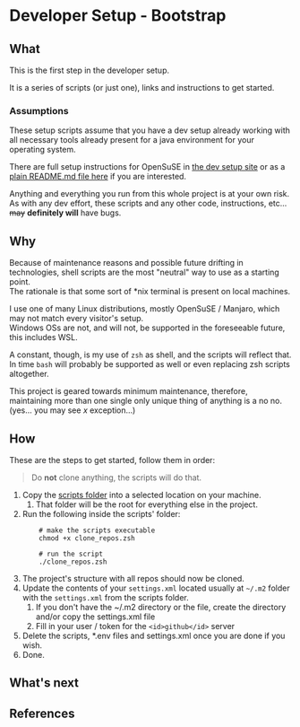 # Developer Setup - Bootstrap

## What

This is the first step in the developer setup.

It is a series of scripts (or just one), links and instructions to get started.

### Assumptions

These setup scripts assume that you have a dev setup already working with all necessary tools already present for a java environment for your
operating system.

There are full setup instructions for OpenSuSE in [the dev setup site]() or as a [plain README.md file here](../os-setup/linux/OpenSuSE.md) if you are
interested.

Anything and everything you run from this whole project is at your own risk.<br>
As with any dev effort, these scripts and any other code, instructions, etc... ~~may~~ **definitely will** have bugs.

## Why

Because of maintenance reasons and possible future drifting in technologies, shell scripts are the most "neutral" way to use as a starting point.<br>
The rationale is that some sort of *nix terminal is present on local machines.

I use one of many Linux distributions, mostly OpenSuSE / Manjaro, which may not match every visitor's setup.<br>
Windows OSs are not, and will not, be supported in the foreseeable future, this includes WSL.

A constant, though, is my use of `zsh` as shell, and the scripts will reflect that.<br>
In time `bash` will probably be supported as well or even replacing zsh scripts altogether.

This project is geared towards minimum maintenance, therefore, maintaining more than one single only unique thing of anything is a no no.<br>
(yes... you may see _x_ exception...)

## How

These are the steps to get started, follow them in order:

> Do **not** clone anything, the scripts will do that.

1. Copy the [scripts folder](bmc-anvil-project) into a selected location on your machine.
    1. That folder will be the root for everything else in the project.
2. Run the following inside the scripts' folder:
    ```shell
        # make the scripts executable
        chmod +x clone_repos.zsh

        # run the script
        ./clone_repos.zsh
    ```
3. The project's structure with all repos should now be cloned.
4. Update the contents of your `settings.xml` located usually at `~/.m2` folder with the `settings.xml` from the scripts folder.
    1. If you don't have the ~/.m2 directory or the file, create the directory and/or copy the settings.xml file
    2. Fill in your user / token for the `<id>github</id>` server
5. Delete the scripts, *.env files and settings.xml once you are done if you wish.
6. Done.

## What's next

## References
